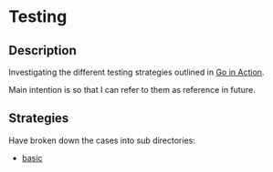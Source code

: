 # Testing

## Description

Investigating the different testing strategies outlined in [Go in Action](https://www.manning.com/books/go-in-action).

Main intention is so that I can refer to them as reference in future.

## Strategies

Have broken down the cases into sub directories:

- [basic](./basic)
